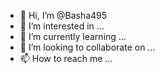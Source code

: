 - 👋 Hi, I’m @Basha495
- 👀 I’m interested in ...
- 🌱 I’m currently learning ...
- 💞️ I’m looking to collaborate on ...
- 📫 How to reach me ...

<!---
Basha495/Basha495 is a ✨ special ✨ repository because its `README.md` (this file) appears on your GitHub profile.
You can click the Preview link to take a look at your changes.
--->
